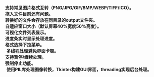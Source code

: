 **支持常见图片格式互转（PNG/JPG/GIF/BMP/WEBP/TIFF/ICO）。**<br>
**拖入文件目前还有问题。**<br>
**转换好的文件会存放在同目录的output文件夹。**<br>
**自适应窗口大小（默认屏幕40%宽度50%高度）。**<br>
**可视化文件列表显示。**<br>
**进度条实时显示处理进度。**<br>
**格式选择下拉菜单。**<br>‌
**多线程处理避免界面卡顿。**<br>
**支持暂停/继续处理。**<br>
**强制停止功能。**<br>‌
**使用PIL库处理图像转换，Tkinter构建GUI界面，threading实现后台处理。**<br>
